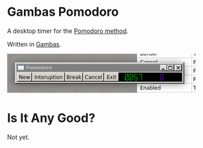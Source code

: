 # Gambas Pomodoro

A desktop timer for the [Pomodoro method](https://en.wikipedia.org/wiki/Pomodoro_Technique).

Written in [Gambas](https://en.wikipedia.org/wiki/Gambas).

![](./screenshot.png)

# Is It Any Good?

Not yet.

